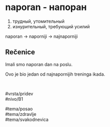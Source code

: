 # naporan - напоран

1. трудный, утомительный  
2. изнурительный, требующий усилий

naporan → naporniji → najnaporniji

## Rečenice

Imali smo naporan dan na poslu.

Ovo je bio jedan od najnapornijih treninga ikada.

<br>

#vrsta/pridev  
#nivo/B1  

#tema/posao  
#tema/zdravlje  
#tema/svakodnevica  
